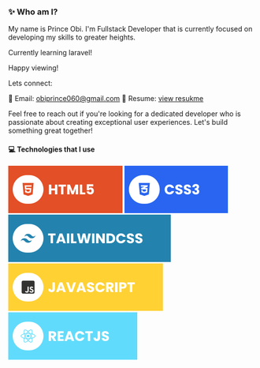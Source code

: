 ### ✨ Who am I?

My name is Prince Obi. I'm Fullstack Developer that is currently focused on  developing my skills to greater heights.

Currently learning laravel!

Happy viewing!

Lets connect:

📧 Email: obiprince060@gmail.com
📄 Resume: [view resukme](https://princeobi.vercel.app/assets/Prince_Obi_resume.pdf)


Feel free to reach out if you're looking for a dedicated developer who is passionate about creating exceptional user experiences. Let's build something great together!



#### 💻 Technologies that I use

![HTML5](./assets/html.svg) ![CSS3](./assets/css.svg) ![TailwindCSS](./assets/tailwind.svg) ![JavaScript](./assets/javascript.svg) ![React](./assets/react.svg)
